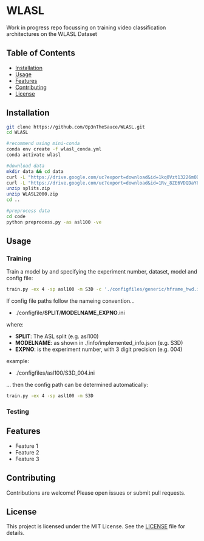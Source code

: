# WLASL

Work in progress repo focussing on training video classification architectures on the WLASL Dataset

## Table of Contents

- [Installation](#installation)
- [Usage](#usage)
- [Features](#features)
- [Contributing](#contributing)
- [License](#license)

## Installation

```bash
git clone https://github.com/0p3nTheSauce/WLASL.git
cd WLASL

#recommend using mini-conda
conda env create -f wlasl_conda.yml
conda activate wlasl

#download data
mkdir data && cd data
curl -L "https://drive.google.com/uc?export=download&id=1kq0Vzt13226mODCEhhC3mpwhsSawaojS" -o splits.zip
curl -L "https://drive.google.com/uc?export=download&id=1Rv_8ZE6VDQDaY8tbJUucx1E8mcdUp-xX" -o WLASL2000.zip
unzip splits.zip
unzip WLASL2000.zip
cd ..

#preprocess data
cd code
python preprocess.py -as asl100 -ve
```

## Usage

### Training
Train a model by and specifying the experiment number, dataset, model and config file:

```bash
train.py -ex 4 -sp asl100 -m S3D -c './configfiles/generic/hframe_hwd.ini'
```

If config file paths follow the nameing convention...

- ./configfile/**SPLIT**/**MODELNAME**_**EXPNO**.ini

where:
- **SPLIT**: The ASL split (e.g. asl100)
- **MODELNAME**: as shown in ./info/implemented_info.json (e.g. S3D)
- **EXPNO**: is the experiment number, with 3 digit precision (e.g. 004)

example:
- ./configfiles/asl100/S3D_004.ini

... then the config path can be determined automatically:

```bash
train.py -ex 4 -sp asl100 -m S3D
```

### Testing

## Features

- Feature 1
- Feature 2
- Feature 3

## Contributing

Contributions are welcome! Please open issues or submit pull requests.

## License

This project is licensed under the MIT License. See the [LICENSE](LICENSE) file for details.